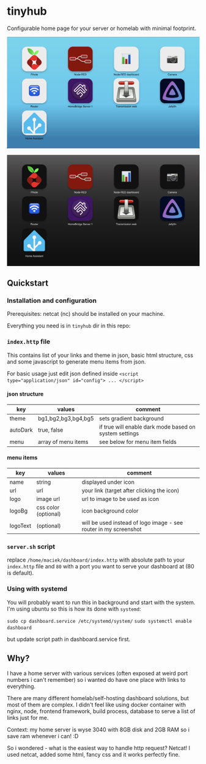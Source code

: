 # tinyhub

Configurable home page for your server or homelab with minimal footprint.

![Tinyhub screenshot](/docs/bg2.jpg)

![Tinyhub dark mode screenshot](/docs/dark.jpg)

## Quickstart

### Installation and configuration

Prerequisites: netcat (nc) should be installed on your machine.

Everything you need is in `tinyhub` dir in this repo:

### `index.http` file

This contains list of your links and theme in json, basic html structure, css and some javascript to generate menu items from json.

For basic usage just edit json defined inside `<script type="application/json" id="config"> ... </script>`

#### json structure

| key      | values              | comment                                                |
| -------- | ------------------- | ------------------------------------------------------ |
| theme    | bg1,bg2,bg3,bg4,bg5 | sets gradient background                               |
| autoDark | true, false         | if true will enable dark mode based on system settings |
| menu     | array of menu items | see below for menu item fields                         |

#### menu items

| key      | values                  | comment                                                          |
| -------- | ----------------------- | ---------------------------------------------------------------- |
| name     | string                  | displayed under icon                                             |
| url      | url                     | your link (target after clicking the icon)                       |
| logo     | image url               | url to image to be used as icon                                  |
| logoBg   | css color (optional)    | icon background color                                            |
| logoText | <emoji sign> (optional) | will be used instead of logo image - see router in my screenshot |

### `server.sh` script

replace `/home/maciek/dashboard/index.http` with absolute path to your `index.http` file and `80` with a port you want to serve your dashboard at (80 is default).

### Using with systemd

You will probably want to run this in background and start with the system. I'm using ubuntu so this is how its done with `systemd`:

`sudo cp dashboard.service /etc/systemd/system/`
`sudo systemctl enable dashboard`

but update script path in dashboard.service first.

## Why?

I have a home server with various services (often exposed at weird port numbers i can't remember) so i wanted do have one place with links to everything.

There are many different homelab/self-hosting dashboard solutions, but most of them are complex. I didn't feel like using docker container with nginx, node, frontend framework, build process, database to serve a list of links just for me.

Context: my home server is wyse 3040 with 8GB disk and 2GB RAM so i save ram whenever i can! :D

So i wondered - what is the easiest way to handle http request? Netcat!
I used netcat, added some html, fancy css and it works perfectly fine.
